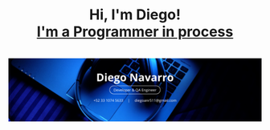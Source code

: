 <h1 align=center>Hi, I'm Diego! <br/><a href="https://github.com/Daggerdiego107"> I'm a Programmer in process</a></h1>
<br>
<img align="center" alt="Banner" src="./images/Banner.png"/>
